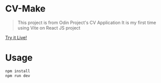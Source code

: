 # CV-Make

> This project is from Odin Project's CV Application
> It is my first time using Vite on React JS project

[Try it Live!](https://lucky-jelly-c39504.netlify.app/)

# Usage

```bash
npm install
npm run dev
```
